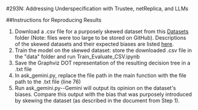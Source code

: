 #293N: Addressing Underspecification with Trustee, netReplica, and LLMs

##Instructions for Reproducing Results

1. Download a .csv file for a purposely skewed dataset from this [Datasets](https://drive.google.com/drive/u/0/folders/1pguyQTppb_Tkx7trTBFLIMRQpi-62t51) folder (Note: files were too large to be stored on GitHub). Descriptions of the skewed datasets and their expected biases are listed [here](https://docs.google.com/document/d/1yiwdD8YjEYpeizg4z381aw-lVW_s7Haqur7X7dgoRc8/edit?tab=t.0). 
2. Train the model on the skewed dataset: store the downloaded .csv file in the "data" folder and run Train_Evaluate_CSV.ipynb
3. Save the Graphviz DOT representation of the resulting decision tree in a .txt file
4. In ask_gemini.py, replace the file path in the main function with the file path to the .txt file (line 76)
5. Run ask_gemini.py--Gemini will output its opinion on the dataset's biases. Compare this output with the bias that was purposely introduced by skewing the dataset (as described in the document from Step 1). 

